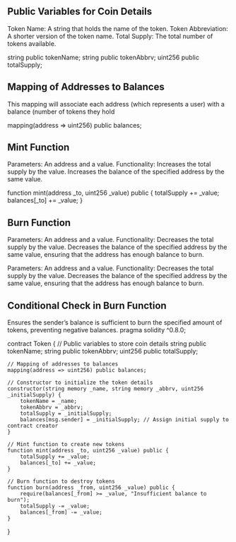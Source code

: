 ## Public Variables for Coin Details

Token Name: A string that holds the name of the token.
Token Abbreviation: A shorter version of the token name.
Total Supply: The total number of tokens available.

string public tokenName;
string public tokenAbbrv;
uint256 public totalSupply;

## Mapping of Addresses to Balances

This mapping will associate each address (which represents a user) with a balance (number of tokens they hold

mapping(address => uint256) public balances;

## Mint Function

Parameters: An address and a value.
Functionality:
Increases the total supply by the value.
Increases the balance of the specified address by the same value.

function mint(address _to, uint256 _value) public {
    totalSupply += _value;
    balances[_to] += _value;
}

## Burn Function

Parameters: An address and a value.
Functionality:
Decreases the total supply by the value.
Decreases the balance of the specified address by the same value, ensuring that the address has enough balance to burn.


Parameters: An address and a value.
Functionality:
Decreases the total supply by the value.
Decreases the balance of the specified address by the same value, ensuring that the address has enough balance to burn.

## Conditional Check in Burn Function

Ensures the sender’s balance is sufficient to burn the specified amount of tokens, preventing negative balances.
pragma solidity ^0.8.0;

contract Token {
    // Public variables to store coin details
    string public tokenName;
    string public tokenAbbrv;
    uint256 public totalSupply;

    // Mapping of addresses to balances
    mapping(address => uint256) public balances;

    // Constructor to initialize the token details
    constructor(string memory _name, string memory _abbrv, uint256 _initialSupply) {
        tokenName = _name;
        tokenAbbrv = _abbrv;
        totalSupply = _initialSupply;
        balances[msg.sender] = _initialSupply; // Assign initial supply to contract creator
    }

    // Mint function to create new tokens
    function mint(address _to, uint256 _value) public {
        totalSupply += _value;
        balances[_to] += _value;
    }

    // Burn function to destroy tokens
    function burn(address _from, uint256 _value) public {
        require(balances[_from] >= _value, "Insufficient balance to burn");
        totalSupply -= _value;
        balances[_from] -= _value;
    }
}
